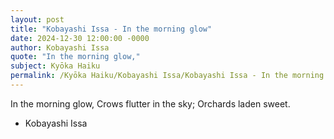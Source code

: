 ```yaml
---
layout: post
title: "Kobayashi Issa - In the morning glow"
date: 2024-12-30 12:00:00 -0000
author: Kobayashi Issa
quote: "In the morning glow,"
subject: Kyōka Haiku
permalink: /Kyōka Haiku/Kobayashi Issa/Kobayashi Issa - In the morning glow
---
```


In the morning glow,
Crows flutter in the sky;
Orchards laden sweet.

- Kobayashi Issa
